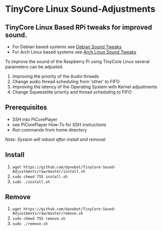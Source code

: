 # TinyCore Linux Sound-Adjustments

## TinyCore Linux Based RPi tweaks for improved sound.
- For Debian based systems see [Debian Sound Tweaks](https://github.com/dynobot/Linux-Audio-Adjustments)
- For Arch Linux based systems see [Arch Linux Sound Tweaks](https://github.com/dynobot/Arch-Linux-Audio-RPi)

To improve the sound of the Raspberry Pi using TinyCore Linux several parameters can be adjusted. 

1) Improving the priority of the Audio threads
2) Change audio thread scheduling from 'other' to FIFO
3) Improving the latency of the Operating System with Kernel adjustments
4) Change Squeezelite priority and thread scheduling to FIFO

## Prerequisites
- SSH into PiCorePlayer
- see PiCorePlayer How-To for SSH instructions
- Run commands from home directory

*Note: System will reboot after install and removal*

## Install
1) `wget https://github.com/dynobot/TinyCore-Sound-Adjustments/raw/master/install.sh`
2) `sudo chmod 755 install.sh`
3) `sudo ./install.sh`


## Remove 
1) `wget https://github.com/dynobot/TinyCore-Sound-Adjustments/raw/master/remove.sh`
2) `sudo chmod 755 remove.sh`
3) `sudo ./remove.sh`
